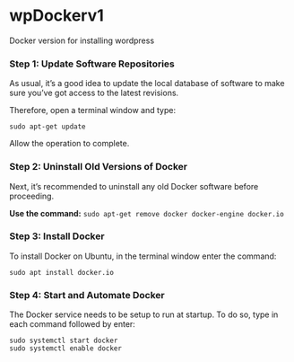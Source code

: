 # wpDockerv1
Docker version for installing wordpress

### Step 1: Update Software Repositories
As usual, it’s a good idea to update the local database of software to make sure you’ve got access to the latest revisions.

Therefore, open a terminal window and type:

```sudo apt-get update```

Allow the operation to complete.

### Step 2: Uninstall Old Versions of Docker
Next, it’s recommended to uninstall any old Docker software before proceeding.

**Use the command:**
```sudo apt-get remove docker docker-engine docker.io```

### Step 3: Install Docker
To install Docker on Ubuntu, in the terminal window enter the command:

```sudo apt install docker.io```


### Step 4: Start and Automate Docker
The Docker service needs to be setup to run at startup. To do so, type in each command followed by enter:

```
sudo systemctl start docker
sudo systemctl enable docker

```
